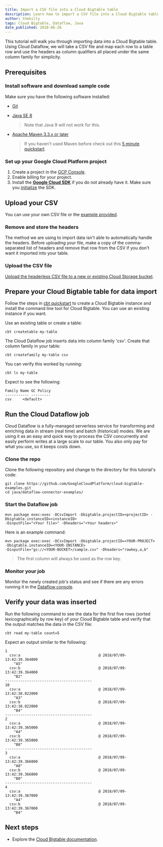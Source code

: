 ```yaml
---
title: Import a CSV file into a Cloud Bigtable table
description: Learn how to import a CSV file into a Cloud Bigtable table.
author: thebilly
tags: Cloud Bigtable, Dataflow, Java
date_published: 2018-06-26
---
```


This tutorial will walk you through importing data into a Cloud Bigtable table. Using Cloud Dataflow, we will take a 
CSV file and map each row to a table row and use the headers as column qualifiers all placed under the same column 
family for simplicity.   

## Prerequisites

### Install software and download sample code


Make sure you have the following software installed:

- [Git](https://help.github.com/articles/set-up-git/)
- [Java SE 8](http://www.oracle.com/technetwork/java/javase/downloads/index.html)
    > Note that Java 9 will not work for this.
- [Apache Maven 3.3.x or later](https://maven.apache.org/install.html)
       
    > If you haven't used Maven before check out this [5 minute quickstart](https://maven.apache.org/guides/getting-started/maven-in-five-minutes.html).

### Set up your Google Cloud Platform project

1. Create a project in the [GCP Console](https://console.cloud.google.com/).
1. Enable billing for your project.
1.  Install the **[Google Cloud SDK](https://cloud.google.com/sdk/)** if you do
    not already have it. Make sure you
    [initialize](https://cloud.google.com/sdk/docs/initializing) the SDK.

## Upload your CSV

You can use your own CSV file or the [example provided](https://github.com/GoogleCloudPlatform/cloud-bigtable-examples/blob/master/java/dataflow-connector-examples/sample.csv). 

### Remove and store the headers

The method we are using to import data isn't able to automatically handle the headers. Before 
uploading your file, make a copy of the comma-separated list of headers and remove that row from the 
CSV if you don't want it imported into your table. 

### Upload the CSV file

[Upload the headerless CSV file to a new or existing Cloud Storage bucket](https://cloud.google.com/storage/docs/uploading-objects).

## Prepare your Cloud Bigtable table for data import

Follow the steps in [cbt quickstart](https://cloud.google.com/bigtable/docs/quickstart-cbt) to 
create a Cloud Bigtable instance and install the command line tool for Cloud Bigtable. You can use 
an existing instance if you want.

Use an existing table or create a table:

    cbt createtable my-table

The Cloud Dataflow job inserts data into column family 'csv'. Create that column family in your table:  

    cbt createfamily my-table csv

You can verify this worked by running:

    cbt ls my-table
    
Expect to see the following:

    Family Name	GC Policy
    -----------	---------
    csv		<default>

## Run the Cloud Dataflow job 

Cloud Dataflow is a fully-managed serverless service for transforming and enriching data in stream (real time) and 
batch (historical) modes. We are using it as an easy and quick way to process the CSV concurrently and easily perform
writes at a large scale to our table. You also only pay for what you use, so it keeps costs down.


### Clone the repo

Clone the following repository and change to the directory for this tutorial's code:

    git clone https://github.com/GoogleCloudPlatform/cloud-bigtable-examples.git
    cd java/dataflow-connector-examples/
    

### Start the Dataflow job 

    mvn package exec:exec -DCsvImport -Dbigtable.projectID=<projectID> -Dbigtable.instanceID=<instanceID> 
    -DinputFile="<Your file>" -Dheaders="<Your headers>"

Here is an example command:
    
    mvn package exec:exec -DCsvImport -Dbigtable.projectID=<YOUR-PROJECT> -Dbigtable.instanceID=<YOUR-INSTANCE> 
    -DinputFile="gs://<YOUR-BUCKET>/sample.csv" -Dheaders="rowkey,a,b"

>The first column will always be used as the row key. 

### Monitor your job

Monitor the newly created job's status and see if there are any errors running it in the 
[Dataflow console](https://console.cloud.google.com/dataflow). 

## Verify your data was inserted

Run the following command to see the data for the first five rows (sorted lexicographically by row key) of your 
Cloud Bigtable table and verify that the output matches the data in the CSV file:

    cbt read my-table count=5
    
Expect an output similar to the following:
    
    1
      csv:a                                    @ 2018/07/09-13:42:39.364000
        "A5"
      csv:b                                    @ 2018/07/09-13:42:39.364000
        "B2"
    ----------------------------------------
    10
      csv:a                                    @ 2018/07/09-13:42:38.022000
        "A3"
      csv:b                                    @ 2018/07/09-13:42:38.022000
        "B4"
    ----------------------------------------
    2
      csv:a                                    @ 2018/07/09-13:42:39.365000
        "A4"
      csv:b                                    @ 2018/07/09-13:42:39.365000
        "B8"
    ----------------------------------------
    3
      csv:a                                    @ 2018/07/09-13:42:39.366000
        "A8"
      csv:b                                    @ 2018/07/09-13:42:39.366000
        "B0"
    ----------------------------------------
    4
      csv:a                                    @ 2018/07/09-13:42:39.367000
        "A4"
      csv:b                                    @ 2018/07/09-13:42:39.367000
        "B4"
    
## Next steps

* Explore the [Cloud Bigtable documentation](https://cloud.google.com/bigtable/docs/).
